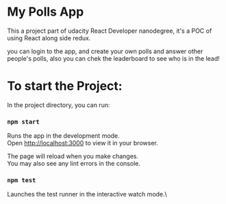 # My Polls App

This a project part of udacity React Developer nanodegree, it's a POC of using React along side redux.

you can login to the app, and create your own polls and answer other people's polls, also you can chek the leaderboard to see who is in the lead!

# To start the Project: 
In the project directory, you can run:

### `npm start`

Runs the app in the development mode.\
Open [http://localhost:3000](http://localhost:3000) to view it in your browser.

The page will reload when you make changes.\
You may also see any lint errors in the console.

### `npm test`

Launches the test runner in the interactive watch mode.\
